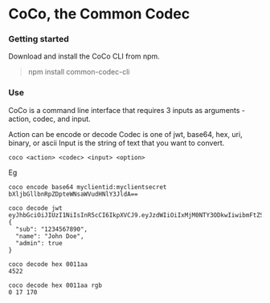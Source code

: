 # CoCo, the Common Codec

### Getting started

Download and install the CoCo CLI from npm.

> npm install common-codec-cli

### Use

CoCo is a command line interface that requires 3 inputs as arguments - action, codec, and input.

Action can be encode or decode
Codec is one of jwt, base64, hex, uri, binary, or ascii
Input is the string of text that you want to convert.

    coco <action> <codec> <input> <option>

Eg

    coco encode base64 myclientid:myclientsecret
    bXljbGllbnRpZDpteWNsaWVudHNlY3JldA==
    
    coco decode jwt eyJhbGciOiJIUzI1NiIsInR5cCI6IkpXVCJ9.eyJzdWIiOiIxMjM0NTY3ODkwIiwibmFtZSI6IkpvaG4gRG9lIiwiYWRtaW4iOnRydWV9.TJVA95OrM7E2cBab30RMHrHDcEfxjoYZgeFONFh7HgQ
    {
      "sub": "1234567890",
      "name": "John Doe",
      "admin": true
    }
    
    coco decode hex 0011aa
    4522
    
    coco decode hex 0011aa rgb
    0 17 170
